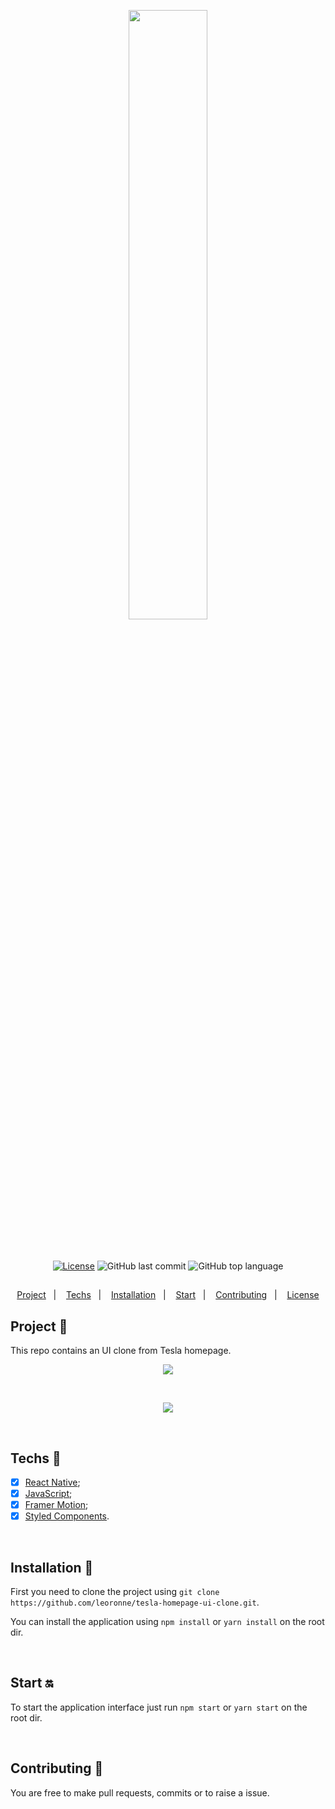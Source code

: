 <p align="center">
  <img src="src\assets\img\transparentBanner.png" width="50%"/>
</p>

<br>

<div align="center" style="margin: 20px; text-align: center">

  [![License](http://img.shields.io/:license-mit-blue.svg?style=flat-square)](http://badges.mit-license.org)
  ![GitHub last commit](https://img.shields.io/github/last-commit/leoronne/tesla-homepage-ui-clone?color=green&style=flat-square)
  ![GitHub top language](https://img.shields.io/github/languages/top/leoronne/tesla-homepage-ui-clone?style=flat-square)

</div>

##

<p align="center">
  <a href="#project-star2">Project</a>&nbsp;&nbsp;&nbsp;|&nbsp;&nbsp;&nbsp;
  <a href="#techs-rocket">Techs</a>&nbsp;&nbsp;&nbsp;|&nbsp;&nbsp;&nbsp;
  <a href="#installation-wrench">Installation</a>&nbsp;&nbsp;&nbsp;|&nbsp;&nbsp;&nbsp;
  <a href="#start-on">Start</a>&nbsp;&nbsp;&nbsp;|&nbsp;&nbsp;&nbsp;
  <a href="#contributing-">Contributing</a>&nbsp;&nbsp;&nbsp;|&nbsp;&nbsp;&nbsp;
  <a href="#license-memo">License</a>
</p>



## Project :star2:

This repo contains an UI clone from Tesla homepage.


<p align="center">
  <img src="src\assets\img\tesla-1.gif"/>
</p>

<br>

<p align="center">
  <img src="src\assets\img\tesla-2.gif"/>
</p>

<br>

## Techs :rocket:

- [x] [React Native](https://reactnative.dev/);
- [x] [JavaScript](https://developer.mozilla.org/en-US/docs/Web/JavaScript);
- [x] [Framer Motion](https://www.framer.com/motion/);
- [x] [Styled Components](https://styled-components.com/).

<br>

## Installation :wrench:

First you need to clone the project using `git clone https://github.com/leoronne/tesla-homepage-ui-clone.git`.

You can install the application using `npm install` or `yarn install` on the root dir.

<br>

## Start :on:

To start the application interface just run `npm start` or `yarn start` on the root dir.

<br>

## Contributing 🤔

You are free to make pull requests, commits or to raise a issue.
<br>

